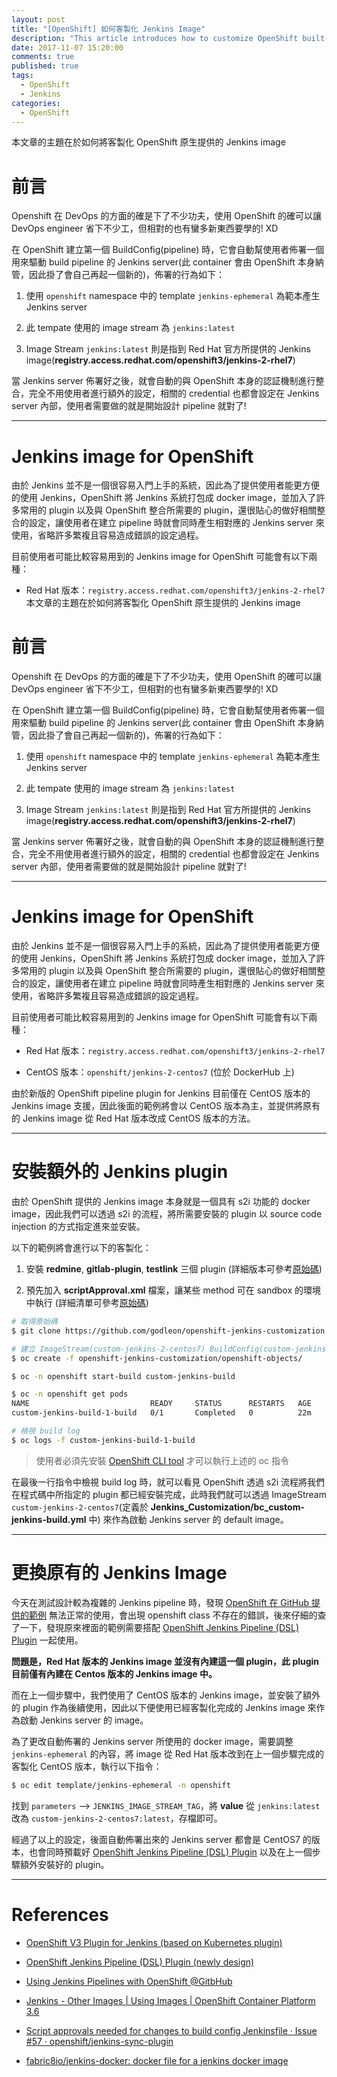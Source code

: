 ```yaml
---
layout: post
title: "[OpenShift] 如何客製化 Jenkins Image"
description: "This article introduces how to customize OpenShift built-in Jenkins image"
date: 2017-11-07 15:20:00
comments: true
published: true
tags: 
  - OpenShift
  - Jenkins
categories: 
  - OpenShift
---
```


本文章的主題在於如何將客製化 OpenShift 原生提供的 Jenkins image


前言
===

Openshift 在 DevOps 的方面的確是下了不少功夫，使用 OpenShift 的確可以讓 DevOps engineer 省下不少工，但相對的也有蠻多新東西要學的! XD

在 OpenShift 建立第一個 BuildConfig(pipeline) 時，它會自動幫使用者佈署一個用來驅動 build pipeline 的 Jenkins server(此 container 會由 OpenShift 本身納管，因此掛了會自己再起一個新的)，佈署的行為如下：

1. 使用 `openshift` namespace 中的 template `jenkins-ephemeral` 為範本產生 Jenkins server

2. 此 tempate 使用的 image stream 為 `jenkins:latest`

3. Image Stream `jenkins:latest` 則是指到 Red Hat 官方所提供的 Jenkins image(**registry.access.redhat.com/openshift3/jenkins-2-rhel7**)

當 Jenkins server 佈署好之後，就會自動的與 OpenShift 本身的認証機制進行整合，完全不用使用者進行額外的設定，相關的 credential 也都會設定在 Jenkins server 內部，使用者需要做的就是開始設計 pipeline 就對了!


----------------------------

Jenkins image for OpenShift
===========================

由於 Jenkins 並不是一個很容易入門上手的系統，因此為了提供使用者能更方便的使用 Jenkins，OpenShift 將 Jenkins 系統打包成 docker image，並加入了許多常用的 plugin 以及與 OpenShift 整合所需要的 plugin，還很貼心的做好相關整合的設定，讓使用者在建立 pipeline 時就會同時產生相對應的 Jenkins server 來使用，省略許多繁複且容易造成錯誤的設定過程。

目前使用者可能比較容易用到的 Jenkins image for OpenShift 可能會有以下兩種：

- Red Hat 版本：`registry.access.redhat.com/openshift3/jenkins-2-rhel7`
本文章的主題在於如何將客製化 OpenShift 原生提供的 Jenkins image


前言
===

Openshift 在 DevOps 的方面的確是下了不少功夫，使用 OpenShift 的確可以讓 DevOps engineer 省下不少工，但相對的也有蠻多新東西要學的! XD

在 OpenShift 建立第一個 BuildConfig(pipeline) 時，它會自動幫使用者佈署一個用來驅動 build pipeline 的 Jenkins server(此 container 會由 OpenShift 本身納管，因此掛了會自己再起一個新的)，佈署的行為如下：

1. 使用 `openshift` namespace 中的 template `jenkins-ephemeral` 為範本產生 Jenkins server

2. 此 tempate 使用的 image stream 為 `jenkins:latest`

3. Image Stream `jenkins:latest` 則是指到 Red Hat 官方所提供的 Jenkins image(**registry.access.redhat.com/openshift3/jenkins-2-rhel7**)

當 Jenkins server 佈署好之後，就會自動的與 OpenShift 本身的認証機制進行整合，完全不用使用者進行額外的設定，相關的 credential 也都會設定在 Jenkins server 內部，使用者需要做的就是開始設計 pipeline 就對了!


----------------------------

Jenkins image for OpenShift
===========================

由於 Jenkins 並不是一個很容易入門上手的系統，因此為了提供使用者能更方便的使用 Jenkins，OpenShift 將 Jenkins 系統打包成 docker image，並加入了許多常用的 plugin 以及與 OpenShift 整合所需要的 plugin，還很貼心的做好相關整合的設定，讓使用者在建立 pipeline 時就會同時產生相對應的 Jenkins server 來使用，省略許多繁複且容易造成錯誤的設定過程。

目前使用者可能比較容易用到的 Jenkins image for OpenShift 可能會有以下兩種：

- Red Hat 版本：`registry.access.redhat.com/openshift3/jenkins-2-rhel7`

- CentOS 版本：`openshift/jenkins-2-centos7` (位於 DockerHub 上)

由於新版的 OpenShift pipeline plugin for Jenkins 目前僅在 CentOS 版本的 Jenkins image 支援，因此後面的範例將會以 CentOS 版本為主，並提供將原有的 Jenkins image 從 Red Hat 版本改成 CentOS 版本的方法。


----------------------------

安裝額外的 Jenkins plugin
=======================

由於 OpenShift 提供的 Jenkins image 本身就是一個具有 s2i 功能的 docker image，因此我們可以透過 s2i 的流程，將所需要安裝的 plugin 以 source code injection 的方式指定進來並安裝。

以下的範例將會進行以下的客製化：

1. 安裝 **redmine**, **gitlab-plugin**, **testlink** 三個 plugin (詳細版本可參考[原始碼](https://github.com/godleon/learning_openshift/blob/master/jenkins_customization/plugins.txt))

2. 預先加入 **scriptApproval.xml** 檔案，讓某些 method 可在 sandbox 的環境中執行 (詳細清單可參考[原始碼](https://github.com/godleon/learning_openshift/blob/master/jenkins_customization/configuration/scriptApproval.xml))

```bash
# 取得原始碼
$ git clone https://github.com/godleon/openshift-jenkins-customization.git

# 建立 ImageStream(custom-jenkins-2-centos7) BuildConfig(custom-jenkins-build)
$ oc create -f openshift-jenkins-customization/openshift-objects/

$ oc -n openshift start-build custom-jenkins-build

$ oc -n openshift get pods
NAME                           READY     STATUS      RESTARTS   AGE
custom-jenkins-build-1-build   0/1       Completed   0          22m

# 檢視 build log
$ oc logs -f custom-jenkins-build-1-build
```

> 使用者必須先安裝 [OpenShift CLI tool](https://github.com/openshift/origin/releases) 才可以執行上述的 oc 指令

在最後一行指令中檢視 build log 時，就可以看見 OpenShift 透過 s2i 流程將我們在程式碼中所指定的 plugin 都已經安裝完成，此時我們就可以透過 ImageStream `custom-jenkins-2-centos7`(定義於 **Jenkins_Customization/bc_custom-jenkins-build.yml** 中) 來作為啟動 Jenkins server 的 default image。


----------------------------

更換原有的 Jenkins Image
======================

今天在測試設計較為複雜的 Jenkins pipeline 時，發現 [OpenShift 在 GitHub 提供的範例](https://github.com/openshift/origin/tree/master/examples/jenkins/pipeline) 無法正常的使用，會出現 openshift class 不存在的錯誤，後來仔細的查了一下，發現原來裡面的範例需要搭配 [OpenShift Jenkins Pipeline (DSL) Plugin](https://github.com/openshift/jenkins-client-plugin) 一起使用。

**問題是，Red Hat 版本的 Jenkins image 並沒有內建這一個 plugin，此 plugin 目前僅有內建在 Centos 版本的 Jenkins image 中。**

而在上一個步驟中，我們使用了 CentOS 版本的 Jenkins image，並安裝了額外的 plugin 作為後續使用，因此以下便使用已經客製化完成的 Jenkins image 來作為啟動 Jenkins server 的 image。

為了更改自動佈署的 Jenkins server 所使用的 docker image，需要調整 `jenkins-ephemeral` 的內容，將 image 從 Red Hat 版本改到在上一個步驟完成的客製化 CentOS 版本，執行以下指令：

```bash
$ oc edit template/jenkins-ephemeral -n openshift
```

找到 `parameters` --> `JENKINS_IMAGE_STREAM_TAG`，將 **value** 從 `jenkins:latest` 改為 `custom-jenkins-2-centos7:latest`，存檔即可。

經過了以上的設定，後面自動佈署出來的 Jenkins server 都會是 CentOS7 的版本，也會同時預載好 [OpenShift Jenkins Pipeline (DSL) Plugin](https://github.com/openshift/jenkins-client-plugin) 以及在上一個步驟額外安裝好的 plugin。


----------------------------

References
==========

- [OpenShift V3 Plugin for Jenkins (based on Kubernetes plugin)](https://github.com/jenkinsci/openshift-pipeline-plugin)

- [OpenShift Jenkins Pipeline (DSL) Plugin (newly design)](https://github.com/openshift/jenkins-client-plugin)

- [Using Jenkins Pipelines with OpenShift @GitbHub](https://github.com/openshift/origin/tree/master/examples/jenkins/pipeline)

- [Jenkins - Other Images \| Using Images \| OpenShift Container Platform 3.6](https://docs.openshift.com/container-platform/3.6/using_images/other_images/jenkins.html)

- [Script approvals needed for changes to build config Jenkinsfile · Issue #57 · openshift/jenkins-sync-plugin](https://github.com/openshift/jenkins-sync-plugin/issues/57)

- [fabric8io/jenkins-docker: docker file for a jenkins docker image](https://github.com/fabric8io/jenkins-docker)